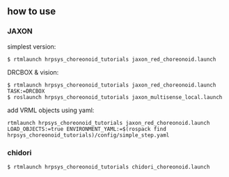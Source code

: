 
## **how to use**
### **JAXON**
simplest version:
```
$ rtmlaunch hrpsys_choreonoid_tutorials jaxon_red_choreonoid.launch
```
DRCBOX & vision:
```
$ rtmlaunch hrpsys_choreonoid_tutorials jaxon_red_choreonoid.launch TASK:=DRCBOX
$ roslaunch hrpsys_choreonoid_tutorials jaxon_multisense_local.launch
```
add VRML objects using yaml:
```
rtmlaunch hrpsys_choreonoid_tutorials jaxon_red_choreonoid.launch LOAD_OBJECTS:=true ENVIRONMENT_YAML:=$(rospack find hrpsys_choreonoid_tutorials)/config/simple_step.yaml
```

### **chidori**
```
$ rtmlaunch hrpsys_choreonoid_tutorials chidori_choreonoid.launch
```
